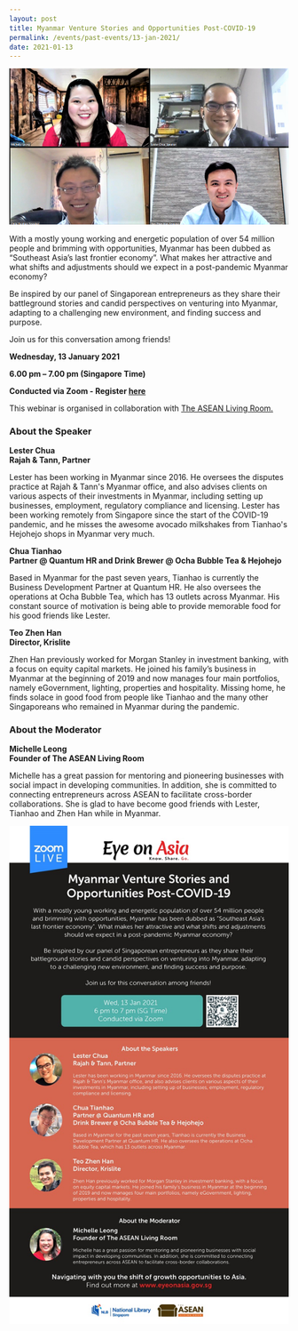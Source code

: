 ```yaml
---
layout: post
title: Myanmar Venture Stories and Opportunities Post-COVID-19
permalink: /events/past-events/13-jan-2021/
date: 2021-01-13
---
```


<img src="\images\past-events\13-Jan-2021\EOA 13 Jan 2021_Group Photo.png" style="width:1000px;" />

With a mostly young working and energetic population of over 54 million people and brimming with opportunities, Myanmar has been dubbed as “Southeast Asia’s last frontier economy”. What makes her attractive and what shifts and adjustments should we expect in a post-pandemic Myanmar economy? 

Be inspired by our panel of Singaporean entrepreneurs as they share their battleground stories and candid perspectives on venturing into Myanmar, adapting to a challenging new environment, and finding success and purpose.

Join us for this conversation among friends!

**Wednesday, 13 January 2021**

**6.00 pm – 7.00 pm (Singapore Time)**

**Conducted via Zoom  - Register <a href="https://www.eventbrite.sg/e/myanmar-venture-stories-and-opportunities-post-covid-19-eye-on-asia-registration-132381734331" target="_blank">here</a>**

This webinar is organised in collaboration with <a href="https://www.tlr.asia/" target="_blank">The ASEAN Living Room.</a>

### **About the Speaker**

**Lester Chua**<br>
**Rajah & Tann, Partner**

Lester has been working in Myanmar since 2016. He oversees the disputes practice at Rajah & Tann's Myanmar office, and also advises clients on various aspects of their investments in Myanmar, including setting up businesses, employment, regulatory compliance and licensing. Lester has been working remotely from Singapore since the start of the COVID-19 pandemic, and he misses the awesome avocado milkshakes from Tianhao's Hejohejo shops in Myanmar very much.

**Chua Tianhao**<br>
**Partner @ Quantum HR and Drink Brewer @ Ocha Bubble Tea & Hejohejo**

Based in Myanmar for the past seven years, Tianhao is currently the Business Development Partner at Quantum HR. He also oversees the operations at Ocha Bubble Tea, which has 13 outlets across Myanmar. His constant source of motivation is being able to provide memorable food for his good friends like Lester.

**Teo Zhen Han**<br>
**Director, Krislite**

Zhen Han previously worked for Morgan Stanley in investment banking, with a focus on equity capital markets. He joined his family’s business in Myanmar at the beginning of 2019 and now manages four main portfolios, namely eGovernment, lighting, properties and hospitality. Missing home, he finds solace in good food from people like Tianhao and the many other Singaporeans who remained in Myanmar during the pandemic.

### **About the Moderator**

**Michelle Leong**<br>
**Founder of The ASEAN Living Room**

Michelle has a great passion for mentoring and pioneering businesses with social impact in developing communities. In addition, she is committed to connecting entrepreneurs across ASEAN to facilitate cross-border collaborations. She is glad to have become good friends with Lester, Tianhao and Zhen Han while in Myanmar.

<!--##### **Watch the full programme:**

<div class="bp-youtube">
<iframe width="560" height="315" src="https://www.youtube.com/embed/O9kA8M6u4ss" frameborder="0" allow="accelerometer; autoplay; encrypted-media; gyroscope; picture-in-picture" allowfullscreen></iframe>
</div-->

<a href="https://www.eventbrite.sg/e/myanmar-venture-stories-and-opportunities-post-covid-19-eye-on-asia-registration-132381734331"  target="_blank"><img src="\images\past-events\13-Jan-2021\Eye on Asia 13 Jan.jpg" style="width:800px;" /></a>